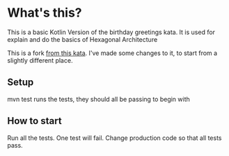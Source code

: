 # What's this?

This is a basic Kotlin Version of the birthday greetings kata. It is used for explain and do the basics of Hexagonal Architecture 

This is a fork [from this kata](https://github.com/xpmatteo/birthday-greetings-kata). I've made some changes to it, to start from a slightly different place.

## Setup
mvn test runs the tests, they should all be passing to begin with

## How to start

Run all the tests.  One test will fail.  Change production code so that all tests pass.




